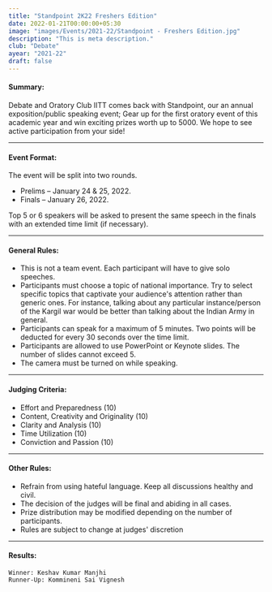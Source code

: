 ```yaml
---
title: "Standpoint 2K22 Freshers Edition"
date: 2022-01-21T00:00:00+05:30
image: "images/Events/2021-22/Standpoint - Freshers Edition.jpg"
description: "This is meta description."
club: "Debate"
ayear: "2021-22"
draft: false
---
```

#### Summary: 

Debate and Oratory Club IITT comes back with Standpoint, our an annual exposition/public speaking event; Gear up for the first oratory event of this academic year and win exciting prizes worth up to 5000. We hope to see active participation from your side!

****

#### Event Format:

The event will be split into two rounds.

- Prelims – January 24 & 25, 2022.
- Finals – January 26, 2022.

Top 5 or 6 speakers will be asked to present the same speech in the finals with an extended time limit (if necessary).

****

#### General Rules:

- This is not a team event. Each participant will have to give solo speeches.
- Participants must choose a topic of national importance. Try to select specific topics that captivate your audience's attention rather than generic ones. For instance, talking about any particular instance/person of the Kargil war would be better than talking about the Indian Army in general. 
- Participants can speak for a maximum of 5 minutes. Two points will be deducted for every 30 seconds over the time limit. 
- Participants are allowed to use PowerPoint or Keynote slides. The number of slides cannot exceed 5.
- The camera must be turned on while speaking.

****

#### Judging Criteria:

- Effort and Preparedness (10)
- Content, Creativity and Originality (10)
- Clarity and Analysis (10)
- Time Utilization (10)
- Conviction and Passion (10)

****

#### Other Rules:

- Refrain from using hateful language. Keep all discussions healthy and civil.
- The decision of the judges will be final and abiding in all cases.
- Prize distribution may be modified depending on the number of participants.
- Rules are subject to change at judges' discretion

****

#### Results:
```
Winner: Keshav Kumar Manjhi
Runner-Up: Kommineni Sai Vignesh
```




